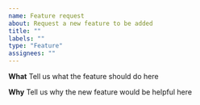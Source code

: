 ```yaml
---
name: Feature request
about: Request a new feature to be added
title: ""
labels: ""
type: "Feature"
assignees: ""
---
```


**What**
Tell us what the feature should do here

**Why**
Tell us why the new feature would be helpful here
